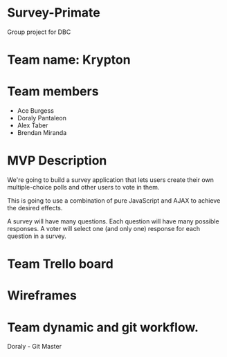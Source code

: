 # Survey-Primate
Group project for DBC


# Team name: Krypton

# Team members
- Ace Burgess 
- Doraly Pantaleon
- Alex Taber
- Brendan Miranda

# MVP Description
We're going to build a survey application that lets users create their own multiple-choice polls and other users to vote in them.

This is going to use a combination of pure JavaScript and AJAX to achieve the desired effects.

A survey will have many questions. Each question will have many possible responses. A voter will select one (and only one) response for each question in a survey.

# Team Trello board


# Wireframes

# Team dynamic and git workflow.
Doraly - Git Master


